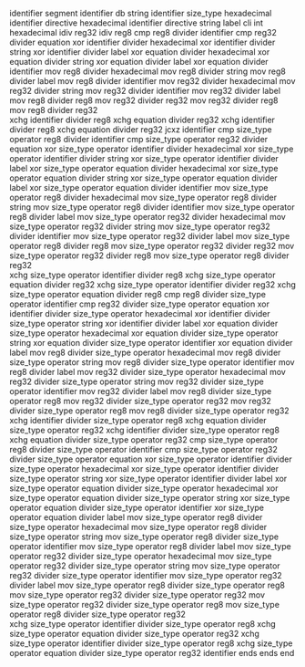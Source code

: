 identifier segment
identifier db string
identifier size_type hexadecimal
identifier directive hexadecimal
identifier directive string
label
cli
int hexadecimal
idiv reg32
idiv reg8
cmp reg8 divider identifier
cmp reg32 divider equation
xor identifier divider hexadecimal
xor identifier divider string
xor identifier divider label
xor equation divider hexadecimal
xor equation divider string
xor equation divider label
xor equation divider identifier
mov reg8 divider hexadecimal
mov reg8 divider string
mov reg8 divider label
mov reg8 divider identifier
mov reg32 divider hexadecimal
mov reg32 divider string
mov reg32 divider identifier
mov reg32 divider label
mov reg8 divider reg8
mov reg32 divider reg32
mov reg32 divider reg8
mov reg8 divider reg32   
xchg identifier divider reg8
xchg equation divider reg32
xchg identifier divider reg8
xchg equation divider reg32
jcxz identifier
cmp size_type operator reg8 divider identifier
cmp size_type operator reg32 divider equation
xor size_type operator identifier divider hexadecimal
xor size_type operator identifier divider string
xor size_type operator identifier divider label
xor size_type operator equation divider hexadecimal
xor size_type operator equation divider string
xor size_type operator equation divider label
xor size_type operator equation divider identifier
mov size_type operator reg8 divider hexadecimal
mov size_type operator reg8 divider string
mov size_type operator reg8 divider identifier
mov size_type operator reg8 divider label
mov size_type operator reg32 divider hexadecimal
mov size_type operator reg32 divider string
mov size_type operator reg32 divider identifier
mov size_type operator reg32 divider label
mov size_type operator reg8 divider reg8
mov size_type operator reg32 divider reg32
mov size_type operator reg32 divider reg8
mov size_type operator reg8 divider reg32   
xchg size_type operator identifier divider reg8
xchg size_type operator equation divider reg32
xchg size_type operator identifier divider reg32
xchg size_type operator equation divider reg8
cmp reg8 divider size_type operator identifier
cmp reg32 divider size_type operator equation
xor identifier divider size_type operator hexadecimal
xor identifier divider size_type operator string
xor identifier divider label
xor equation divider size_type operator hexadecimal
xor equation divider size_type operator string
xor equation divider size_type operator identifier
xor equation divider label
mov reg8 divider size_type operator hexadecimal
mov reg8 divider size_type operator string
mov reg8 divider size_type operator identifier
mov reg8 divider label
mov reg32 divider size_type operator hexadecimal
mov reg32 divider size_type operator string
mov reg32 divider size_type operator identifier
mov reg32 divider label
mov reg8 divider size_type operator reg8
mov reg32 divider size_type operator reg32
mov reg32 divider size_type operator reg8
mov reg8 divider size_type operator reg32   
xchg identifier divider size_type operator reg8
xchg equation divider size_type operator reg32
xchg identifier divider size_type operator reg8
xchg equation divider size_type operator reg32
cmp size_type operator reg8 divider size_type operator identifier
cmp size_type operator reg32 divider size_type operator equation
xor size_type operator identifier divider size_type operator hexadecimal
xor size_type operator identifier divider size_type operator string
xor size_type operator identifier divider label
xor size_type operator equation divider size_type operator hexadecimal
xor size_type operator equation divider size_type operator string
xor size_type operator equation divider size_type operator identifier
xor size_type operator equation divider label
mov size_type operator reg8 divider size_type operator hexadecimal
mov size_type operator reg8 divider size_type operator string
mov size_type operator reg8 divider size_type operator identifier
mov size_type operator reg8 divider label
mov size_type operator reg32 divider size_type operator hexadecimal
mov size_type operator reg32 divider size_type operator string
mov size_type operator reg32 divider size_type operator identifier
mov size_type operator reg32 divider label
mov size_type operator reg8 divider size_type operator reg8
mov size_type operator reg32 divider size_type operator reg32
mov size_type operator reg32 divider size_type operator reg8
mov size_type operator reg8 divider size_type operator reg32   
xchg size_type operator identifier divider size_type operator reg8
xchg size_type operator equation divider size_type operator reg32
xchg size_type operator identifier divider size_type operator reg8
xchg size_type operator equation divider size_type operator reg32
identifier ends
ends
end
